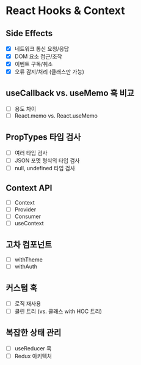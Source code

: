 # React Hooks & Context

## Side Effects

- [x] 네트워크 통신 요청/응답
- [x] DOM 요소 접근/조작
- [x] 이벤트 구독/취소
- [x] 오류 감지/처리 (클래스만 가능)

## useCallback vs. useMemo 훅 비교

- [ ] 용도 차이
- [ ] React.memo vs. React.useMemo

## PropTypes 타입 검사

- [ ] 여러 타입 검사
- [ ] JSON 포멧 형식의 타입 검사
- [ ] null, undefined 타입 검사

## Context API

- [ ] Context
- [ ] Provider
- [ ] Consumer
- [ ] useContext

## 고차 컴포넌트

- [ ] withTheme
- [ ] withAuth

## 커스텀 훅

- [ ] 로직 재사용
- [ ] 클린 트리 (vs. 클래스 with HOC 트리)

## 복잡한 상태 관리

- [ ] useReducer 훅
- [ ] Redux 아키텍처

